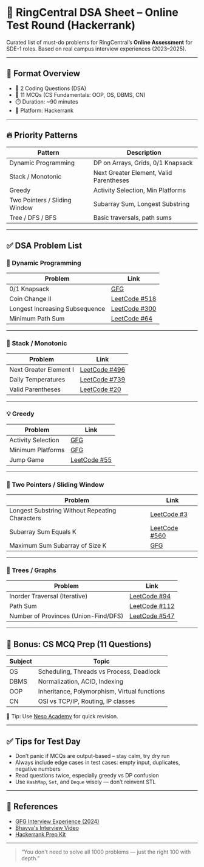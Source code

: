 # 📘 RingCentral DSA Sheet – Online Test Round (Hackerrank)

Curated list of must-do problems for RingCentral’s **Online Assessment** for SDE-1 roles. Based on real campus interview experiences (2023–2025).

---

## 📌 Format Overview

- 🧮 2 Coding Questions (DSA)
- 🧠 11 MCQs (CS Fundamentals: OOP, OS, DBMS, CN)
- ⏱️ Duration: ~90 minutes
- 📍 Platform: Hackerrank

---

## 🔥 Priority Patterns

| Pattern              | Description                             |
|----------------------|-----------------------------------------|
| Dynamic Programming  | DP on Arrays, Grids, 0/1 Knapsack       |
| Stack / Monotonic    | Next Greater Element, Valid Parentheses |
| Greedy               | Activity Selection, Min Platforms       |
| Two Pointers / Sliding Window | Subarray Sum, Longest Substring      |
| Tree / DFS / BFS     | Basic traversals, path sums             |

---

## ✅ DSA Problem List

### 🔁 Dynamic Programming

| Problem | Link |
|--------|------|
| 0/1 Knapsack | [GFG](https://www.geeksforgeeks.org/0-1-knapsack-problem-dp-10/) |
| Coin Change II | [LeetCode #518](https://leetcode.com/problems/coin-change-2/) |
| Longest Increasing Subsequence | [LeetCode #300](https://leetcode.com/problems/longest-increasing-subsequence/) |
| Minimum Path Sum | [LeetCode #64](https://leetcode.com/problems/minimum-path-sum/) |

---

### 🧮 Stack / Monotonic

| Problem | Link |
|--------|------|
| Next Greater Element I | [LeetCode #496](https://leetcode.com/problems/next-greater-element-i/) |
| Daily Temperatures | [LeetCode #739](https://leetcode.com/problems/daily-temperatures/) |
| Valid Parentheses | [LeetCode #20](https://leetcode.com/problems/valid-parentheses/) |

---

### 💡 Greedy

| Problem | Link |
|--------|------|
| Activity Selection | [GFG](https://www.geeksforgeeks.org/activity-selection-problem-greedy-algo-1/) |
| Minimum Platforms | [GFG](https://www.geeksforgeeks.org/minimum-number-platforms-required-railwaystation/) |
| Jump Game | [LeetCode #55](https://leetcode.com/problems/jump-game/) |

---

### 👯 Two Pointers / Sliding Window

| Problem | Link |
|--------|------|
| Longest Substring Without Repeating Characters | [LeetCode #3](https://leetcode.com/problems/longest-substring-without-repeating-characters/) |
| Subarray Sum Equals K | [LeetCode #560](https://leetcode.com/problems/subarray-sum-equals-k/) |
| Maximum Sum Subarray of Size K | [GFG](https://www.geeksforgeeks.org/window-sliding-technique/) |

---

### 🌳 Trees / Graphs

| Problem | Link |
|--------|------|
| Inorder Traversal (Iterative) | [LeetCode #94](https://leetcode.com/problems/binary-tree-inorder-traversal/) |
| Path Sum | [LeetCode #112](https://leetcode.com/problems/path-sum/) |
| Number of Provinces (Union-Find/DFS) | [LeetCode #547](https://leetcode.com/problems/number-of-provinces/) |

---

## 🧪 Bonus: CS MCQ Prep (11 Questions)

| Subject | Topic |
|--------|-------|
| OS     | Scheduling, Threads vs Process, Deadlock |
| DBMS   | Normalization, ACID, Indexing |
| OOP    | Inheritance, Polymorphism, Virtual functions |
| CN     | OSI vs TCP/IP, Routing, IP classes |

📘 Tip: Use [Neso Academy](https://www.youtube.com/c/NesoAcademy/playlists) for quick revision.

---

## ✅ Tips for Test Day

- Don’t panic if MCQs are output-based – stay calm, try dry run
- Always include edge cases in test cases: empty input, duplicates, negative numbers
- Read questions twice, especially greedy vs DP confusion
- Use `HashMap`, `Set`, and `Deque` wisely — don’t reinvent STL

---

## 📎 References

- [GFG Interview Experience (2024)](https://www.geeksforgeeks.org/interview-experiences/ringcentral-interview-experience-for-sde-1-on-campus/)
- [Bhavya's Interview Video](https://www.youtube.com/watch?v=YXYhvCrZlWY)
- [Hackerrank Prep Kit](https://www.hackerrank.com/interview/interview-preparation-kit)

---

> “You don't need to solve all 1000 problems — just the right 100 with depth.”  
